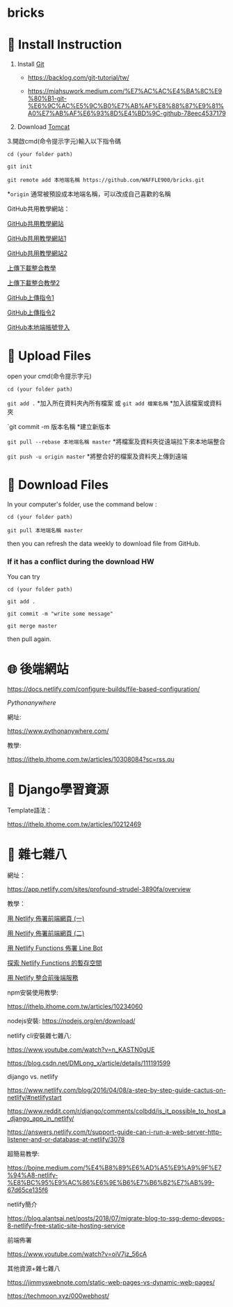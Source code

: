 # bricks

# :link: Install Instruction #

1. Install [Git](https://git-scm.com/)

    - https://backlog.com/git-tutorial/tw/

    - https://miahsuwork.medium.com/%E7%AC%AC%E4%BA%8C%E9%80%B1-git-%E6%9C%AC%E5%9C%B0%E7%AB%AF%E8%88%87%E9%81%A0%E7%AB%AF%E6%93%8D%E4%BD%9C-github-78eec4537179

2. Download [Tomcat](https://tomcat.apache.org/)

3.開啟cmd(命令提示字元)輸入以下指令碼

`cd (your folder path)`

`git init`

`git remote add 本地端名稱 https://github.com/WAFFLE900/bricks.git`

*`origin` 通常被預設成本地端名稱，可以改成自己喜歡的名稱

GitHub共用教學網站：

[GitHub共用教學網站](https://saffranblog.coderbridge.io/2020/12/01/github-collaboration/)

[GitHub共用教學網站1](https://medium.com/tsungs-blog/day13-git-github%E6%93%8D%E4%BD%9C-304ad94a1c6a)

[GitHub共用教學網站2](https://www.freecodecamp.org/chinese/news/git-rename-branch-how-to-change-a-local-branch-name/)

[上傳下載整合教學](https://gitbook.tw/chapters/github/fail-to-push)

[上傳下載整合教學2](https://www.796t.com/content/1549601292.html)

[GitHub上傳指令1](https://w3c.hexschool.com/git/b9be5b1e)

[GitHub上傳指令2](https://ithelp.ithome.com.tw/articles/10266697)

[GitHub本地端帳號登入](https://blog.csdn.net/weixin_43215322/article/details/109405983)

# :file_folder: Upload Files #

open your cmd(命令提示字元)

`cd (your folder path)`

`git add .` *加入所在資料夾內所有檔案
或 `git add 檔案名稱` *加入該檔案或資料夾

`git commit -m 版本名稱 *建立新版本

`git pull --rebase 本地端名稱 master` *將檔案及資料夾從遠端拉下來本地端整合

`git push -u origin master` *將整合好的檔案及資料夾上傳到遠端

# :file_folder: Download Files #

In your computer's folder, use the command below :

`cd (your folder path)`

`git pull 本地端名稱 master`

then you can refresh the data weekly to download file from GitHub.

### If it has a conflict during the download HW

You can try

`cd (your folder path)`

`git add .`

`git commit -m "write some message"`

`git merge master`

then pull again.

# 🌐 後端網站 #

https://docs.netlify.com/configure-builds/file-based-configuration/

*Pythonanywhere*

網址:

https://www.pythonanywhere.com/

教學:

https://ithelp.ithome.com.tw/articles/10308084?sc=rss.qu


# 📓 Django學習資源 #

Template語法：

https://ithelp.ithome.com.tw/articles/10212469

# 🤥 雜七雜八 #
網址：

https://app.netlify.com/sites/profound-strudel-3890fa/overview

教學：

[用 Netlify 佈署前端網頁 (一)](https://ithelp.ithome.com.tw/articles/10256925)

[用 Netlify 佈署前端網頁 (二)](https://ithelp.ithome.com.tw/articles/10257115)

[用 Netlify Functions 佈署 Line Bot](https://ithelp.ithome.com.tw/articles/10257235)

[探索 Netlify Functions 的暫存空間](https://ithelp.ithome.com.tw/articles/10257364?sc=rss.qu)

[用 Netlify 整合前後端服務](https://ithelp.ithome.com.tw/articles/10257884?sc=pt)

npm安裝使用教學:

https://ithelp.ithome.com.tw/articles/10234060

nodejs安裝:
https://nodejs.org/en/download/

netlify cli安裝雜七雜八:

https://www.youtube.com/watch?v=n_KASTN0gUE

https://blog.csdn.net/DMLong_x/article/details/111191599

dijango vs. netlify

https://www.netlify.com/blog/2016/04/08/a-step-by-step-guide-cactus-on-netlify/#netlifystart

https://www.reddit.com/r/django/comments/colbdd/is_it_possible_to_host_a_django_app_in_netlify/

https://answers.netlify.com/t/support-guide-can-i-run-a-web-server-http-listener-and-or-database-at-netlify/3078

超簡易教學:

https://bojne.medium.com/%E4%B8%89%E6%AD%A5%E9%A9%9F%E7%94%A8-netlify-%E8%BC%95%E9%AC%86%E6%9E%B6%E7%B6%B2%E7%AB%99-67d65ce135f6

netlify簡介

https://blog.alantsai.net/posts/2018/07/migrate-blog-to-ssg-demo-devops-8-netlify-free-static-site-hosting-service

前端佈署

https://www.youtube.com/watch?v=oiV7jz_56cA

其他資源+雜七雜八

https://jimmyswebnote.com/static-web-pages-vs-dynamic-web-pages/

https://techmoon.xyz/000webhost/


